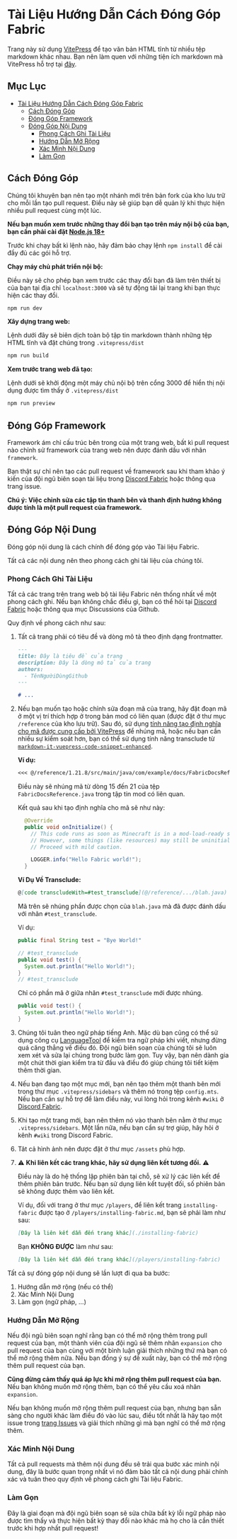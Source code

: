 # Tài Liệu Hướng Dẫn Cách Đóng Góp Fabric

Trang này sử dụng [VitePress](https://vitepress.dev/) để tạo văn bản HTML tĩnh từ nhiều tệp markdown khác nhau. Bạn nên làm quen với những tiện ích markdown mà VitePress hỗ trợ tại [đây](https://vitepress.dev/guide/markdown#features).

## Mục Lục

- [Tài Liệu Hướng Dẫn Cách Đóng Góp Fabric](#tài-liệu-hướng-dẫn-cách-đóng-góp-fabric)
  - [Cách Đóng Góp](#cách-đóng-góp)
  - [Đóng Góp Framework](#đóng-góp-framework)
  - [Đóng Góp Nội Dung](#đóng-góp-nội-dung)
    - [Phong Cách Ghi Tài Liệu](#phong-cách-ghi-tài-liệu)
    - [Hướng Dẫn Mở Rộng](#hướng-dẫn-mở-rộng)
    - [Xác Minh Nội Dung](#xác-minh-nội-dung)
    - [Làm Gọn](#làm-gọn)

## Cách Đóng Góp

Chúng tôi khuyên bạn nên tạo một nhánh mới trên bản fork của kho lưu trữ cho mỗi lần tạo pull request. Điều này sẽ giúp bạn dễ quản lý khi thực hiện nhiều pull request cùng một lúc.

**Nếu bạn muốn xem trước những thay đổi bạn tạo trên máy nội bộ của bạn, bạn cần phải cài đặt [Node.js 18+](https://nodejs.org/en/)**

Trước khi chạy bất kì lệnh nào, hãy đảm bảo chạy lệnh `npm install` để cài đầy đủ các gói hỗ trợ.

**Chạy máy chủ phát triển nội bộ:**

Điều này sẽ cho phép bạn xem trước các thay đổi bạn đã làm trên thiết bị của bạn tại địa chỉ `localhost:3000` và sẽ tự động tải lại trang khi bạn thực hiện các thay đổi.

```sh
npm run dev
```

**Xây dựng trang web:**

Lệnh dưới đây sẽ biên dịch toàn bộ tập tin markdown thành những tệp HTML tĩnh và đặt chúng trong `.vitepress/dist`

```sh
npm run build
```

**Xem trước trang web đã tạo:**

Lệnh dưới sẽ khởi động một máy chủ nội bộ trên cổng 3000 để hiển thị nội dụng được tìm thấy ở `.vitepress/dist`

```sh
npm run preview
```

## Đóng Góp Framework

Framework ám chỉ cấu trúc bên trong của một trang web, bất kì pull request nào chỉnh sử framework của trang web nên được đánh dấu với nhãn `framework`.

Bạn thật sự chỉ nên tạo các pull request về framework sau khi tham khảo ý kiến của đội ngũ biên soạn tài liệu trong [Discord Fabric](https://discord.gg/v6v4pMv) hoặc thông qua trang issue.

**Chú ý: Việc chỉnh sửa các tập tin thanh bên và thanh định hướng không được tính là một pull request của framework.**

## Đóng Góp Nội Dung

Đóng góp nội dung là cách chính để đóng góp vào Tài liệu Fabric.

Tất cả các nội dung nên theo phong cách ghi tài liệu của chúng tôi.

### Phong Cách Ghi Tài Liệu

Tất cả các trang trên trang web bộ tài liệu Fabric nên thống nhất về một phong cách ghi. Nếu bạn không chắc điều gì, bạn có thể hỏi tại [Discord Fabric](https://discord.gg/v6v4pMv) hoặc thông qua mục Discussions của Github.

Quy định về phong cách như sau:

1. Tất cả trang phải có tiêu đề và dòng mô tả theo định dạng frontmatter.

   ```md
   ---
   title: Đây là tiêu đề của trang
   description: Đây là dòng mô tả của trang
   authors:
     - TênNgườiDùngGithub
   ---

   # ...
   ```

2. Nếu bạn muốn tạo hoặc chỉnh sửa đoạn mã của trang, hãy đặt đoạn mã ở một vị trí thích hợp ở trong bản mod có liên quan (được đặt ở thư mục `/reference` của kho lưu trữ). Sau đó, sử dụng [tính năng tạo định nghĩa cho mã được cung cấp bởi VitePress](https://vitepress.dev/guide/markdown#import-code-snippets) để nhúng mã, hoặc nếu bạn cần nhiều sự kiểm soát hơn, bạn có thể sử dụng tính năng transclude từ [`markdown-it-vuepress-code-snippet-enhanced`](https://github.com/fabioaanthony/markdown-it-vuepress-code-snippet-enhanced).

   **Ví dụ:**

   ```md
   <<< @/reference/1.21.8/src/main/java/com/example/docs/FabricDocsReference.java{15-21 java}
   ```

   Điều này sẽ nhúng mã từ dòng 15 đến 21 của tệp `FabricDocsReference.java` trong tập tin mod có liên quan.

   Kết quả sau khi tạo định nghĩa cho mã sẽ như này:

   ```java
     @Override
     public void onInitialize() {
       // This code runs as soon as Minecraft is in a mod-load-ready state.
       // However, some things (like resources) may still be uninitialized.
       // Proceed with mild caution.

       LOGGER.info("Hello Fabric world!");
     }
   ```

   **Ví Dụ Về Transclude:**

   ```md
   @[code transcludeWith=#test_transclude](@/reference/.../blah.java)
   ```

   Mã trên sẽ nhúng phần được chọn của `blah.java` mà đã được đánh dấu với nhãn `#test_transclude`.

   Ví dụ:

   ```java
   public final String test = "Bye World!"

   // #test_transclude
   public void test() {
     System.out.println("Hello World!");
   }
   // #test_transclude
   ```

   Chỉ có phần mã ở giữa nhãn `#test_transclude` mới được nhúng.

   ```java
   public void test() {
     System.out.println("Hello World!");
   }
   ```

3. Chúng tôi tuân theo ngữ pháp tiếng Anh. Mặc dù bạn cũng có thể sử dụng công cụ [LanguageTool](https://languagetool.org/) để kiểm tra ngữ pháp khi viết, nhưng đừng quá căng thẳng về điều đó. Đội ngũ biên soạn của chúng tôi sẽ luôn xem xét và sửa lại chúng trong bước làm gọn. Tuy vậy, bạn nên dành gia một chút thời gian kiểm tra từ đầu và điều đó giúp chúng tôi tiết kiệm thêm thời gian.

4. Nếu bạn đang tạo một mục mới, bạn nên tạo thêm một thanh bên mới trong thư mục `.vitepress/sidebars` và thêm nó trong tệp `config.mts`. Nếu bạn cần sự hỗ trợ để làm điều này, vui lòng hỏi trong kênh `#wiki` ở [Discord Fabric](https://discord.gg/v6v4pMv).

5. Khi tạo một trang mới, bạn nên thêm nó vào thanh bên nằm ở thư mục `.vitepress/sidebars`. Một lần nữa, nếu bạn cần sự trợ giúp, hãy hỏi ở kênh `#wiki` trong Discord Fabric.

6. Tât cả hình ảnh nên được đặt ở thư mục `/assets` phù hợp.

7. ⚠️ **Khi liên kết các trang khác, hãy sử dụng liên kết tương đối.** ⚠️

   Điều này là do hệ thống lập phiên bản tại chỗ, sẽ xử lý các liên kết để thêm phiên bản trước. Nếu bạn sử dụng liên kết tuyệt đối, số phiên bản sẽ không được thêm vào liên kết.

   Ví dụ, đối với trang ở thư mục `/players`, để liên kết trang `installing-fabric` được tạo ở `/players/installing-fabric.md`, bạn sẽ phải làm như sau:

   ```md
   [Đây là liên kết dẫn đến trang khác](./installing-fabric)
   ```

   Bạn **KHÔNG ĐƯỢC** làm như sau:

   ```md
   [Đây là liên kết dẫn đến trang khác](/players/installing-fabric)
   ```

Tất cả sự đóng góp nội dung sẽ lần lượt đi qua ba bước:

1. Hướng dẫn mở rộng (nếu có thể)
2. Xác Minh Nội Dung
3. Làm gọn (ngữ pháp, ...)

### Hướng Dẫn Mở Rộng

Nếu đội ngũ biên soạn nghĩ rằng bạn có thể mở rộng thêm trong pull request của bạn, một thành viên của đội ngũ sẽ thêm nhãn `expansion` cho pull request của bạn cùng với một bình luận giải thích những thứ mà bạn có thể mở rộng thêm nữa. Nếu bạn đồng ý sự đề xuất này, bạn có thể mở rộng thêm pull request của bạn.

**Cũng đừng cảm thấy quá áp lực khi mở rộng thêm pull request của bạn.** Nếu bạn không muốn mở rộng thêm, bạn có thể yêu cầu xoá nhãn `expansion`.

Nếu bạn không muốn mở rộng thêm pull request của bạn, nhưng bạn sẵn sàng cho người khác làm điều đó vào lúc sau, điều tốt nhất là hãy tạo một issue trong [trang Issues](https://github.com/FabricMC/fabric-docs/issues) và giải thích những gì mà bạn nghĩ có thể mở rộng thêm.

### Xác Minh Nội Dung

Tất cả pull requests mà thêm nội dung đều sẽ trải qua bước xác minh nội dung, đây là bước quan trọng nhất vì nó đảm bảo tất cả nội dung phải chính xác và tuân theo quy định về phong cách ghi Tài liệu Fabric.

### Làm Gọn

Đây là giai đoạn mà đội ngũ biên soạn sẽ sửa chữa bất kỳ lỗi ngữ pháp nào được tìm thấy và thực hiện bất kỳ thay đổi nào khác mà họ cho là cần thiết trước khi hợp nhất pull request!

